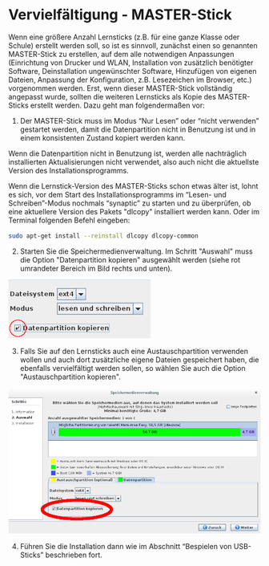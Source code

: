 # Vervielfältigung - MASTER-Stick

Wenn eine größere Anzahl Lernsticks (z.B. für eine ganze Klasse oder Schule) erstellt werden soll, so ist es sinnvoll, zunächst einen so genannten MASTER-Stick zu erstellen, auf dem alle notwendigen Anpassungen (Einrichtung von Drucker und WLAN, Installation von zusätzlich benötigter Software, Deinstallation ungewünschter Software, Hinzufügen von eigenen Dateien, Anpassung der Konfiguration, z.B. Lesezeichen im Browser, etc.) vorgenommen werden. 
Erst, wenn dieser MASTER-Stick vollständig angepasst wurde, sollten die weiteren Lernsticks als Kopie des MASTER-Sticks erstellt werden. Dazu geht man folgendermaßen vor:

1. Der MASTER-Stick muss im Modus “Nur Lesen” oder “nicht verwenden” gestartet werden, damit die Datenpartition nicht in Benutzung ist und in einem konsistenten Zustand kopiert werden kann.

Wenn die Datenpartition nicht in Benutzung ist, werden alle nachträglich installierten Aktualisierungen nicht verwendet, also auch nicht die aktuellste Version des Installationsprogramms.

Wenn die Lernstick-Version des MASTER-Sticks schon etwas älter ist, lohnt es sich, vor dem Start des Installationsprogramms im “Lesen- und Schreiben”-Modus nochmals “synaptic” zu starten und zu überprüfen, ob eine aktuellere Version des Pakets "dlcopy" installiert werden kann. Oder im Terminal folgenden Befehl eingeben:

```bash
sudo apt-get install --reinstall dlcopy dlcopy-common
```

2. Starten Sie die Speichermedienverwaltung. Im Schritt "Auswahl" muss die Option "Datenpartition kopieren" ausgewählt werden (siehe rot umrandeter Bereich im Bild rechts und unten).

![](../../assets/datenpartition-kopieren.png "Datenpartition kopieren")

3. Falls Sie auf den Lernsticks auch eine Austauschpartition verwenden wollen und auch dort zusätzliche eigene Dateien gespeichert haben, die ebenfalls vervielfältigt werden sollen, so wählen Sie auch die Option "Austauschpartition kopieren".

![](../../assets/datenpartition-kopieren-speichermedienverwaltung.png "Datenpartition kopieren")

4. Führen Sie die Installation dann wie im Abschnitt “Bespielen von USB-Sticks” beschrieben fort.